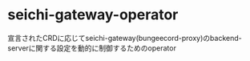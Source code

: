 # seichi-gateway-operator
宣言されたCRDに応じてseichi-gateway(bungeecord-proxy)のbackend-serverに関する設定を動的に制御するためのoperator
